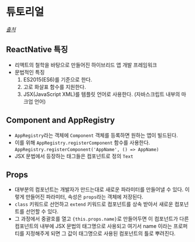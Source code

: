 # 튜토리얼
_[출처](https://facebook.github.io/react-native/docs/tutorial.html)_


## ReactNative 특징
- 리액트의 철학을 바탕으로 만들어진 하이브리드 앱 개발 프레임워크
- 문법적인 특징 
    1. ES2015(ES6)를 기준으로 한다. 
    2. 고로 화살표 함수를 지원한다.
    3. JSX(JavaScript XML)를 템플릿 언어로 사용한다. (자바스크립트 내부의 마크업 언어)

## Component and AppRegistry
- `AppRegistry`라는 객체에 `Component` 객체를 등록하면 원하는 앱이 빌드된다.
- 이를 위해 `AppRegistry.registerComponent` 함수를 사용한다. `AppRegistry.registerComponent('AppName', () => AppName)`
- JSX 문법에서 등장하는 태그들은 컴포넌트로 정의 `Text`
 
## Props
- 대부분의 컴포넌트는 개발자가 만드는대로 새로운 파라미터를 만들어낼 수 있다. 이렇게 만들어진 파라미터, 속성은 `props`라는 객체에 저장된다.
- `class` 키워드로 선언하고 `extend` 키워드로 컴포넌트를 상속 받아서 새로운 컴포넌트를 선언할 수 있다.
- 그 과정에서 중괄호를 열고 `{this.props.name}`로 만들어두면 이 컴포넌트가 다른 컴포넌트의 내부에 JSX 문법의 태그명으로 사용되고 여기서 name 이라는 프로퍼티를 지정해주게 되면 그 값이 태그명으로 사용된 컴포넌트의 틀로 뿌려진다.


## 



